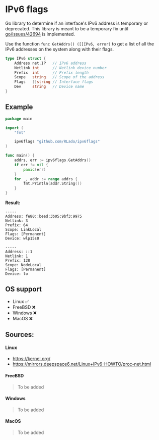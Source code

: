 # IPv6 flags
Go library to determine if an interface's IPv6 address is temporary or deprecated. This library is meant to be a temporary fix until [go/issues/42694](https://github.com/golang/go/issues/42694) is implemented.

Use the function `func GetAddrs() ([]IPv6, error)` to get a list of all the IPv6 addresses on the system along with their flags.

```go
type IPv6 struct {
	Address net.IP   // IPv6 address
	Netlink int      // Netlink device number
	Prefix  int      // Prefix length
	Scope   string   // Scope of the address
	Flags   []string // Interface flags
	Dev     string   // Device name
}
```

## Example
```go
package main

import (
	"fmt"

	ipv6flags "github.com/RLado/ipv6flags"
)

func main() {
	addrs, err := ipv6flags.GetAddrs()
	if err != nil {
		panic(err)
	}
	for _, addr := range addrs {
		fmt.Println(addr.String())
	}
}
```

**Result:**
```
-----
Address: fe80::beed:3b05:9bf3:9975
Netlink: 3
Prefix: 64
Scope: LinkLocal
Flags: [Permanent]
Device: wlp15s0

-----
Address: ::1
Netlink: 1
Prefix: 128
Scope: NodeLocal
Flags: [Permanent]
Device: lo
```

## OS support
- Linux ✅
- FreeBSD ❌
- Windows ❌
- MacOS ❌

## Sources:
#### Linux
- https://kernel.org/
- https://mirrors.deepspace6.net/Linux+IPv6-HOWTO/proc-net.html

#### FreeBSD
> To be added

#### Windows
> To be added

#### MacOS
> To be added
